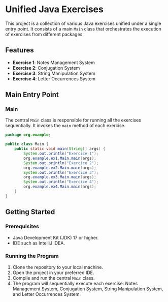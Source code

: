 # Unified Java Exercises

This project is a collection of various Java exercises unified under a single entry point. It consists of a main `Main` class that orchestrates the execution of exercises from different packages.

## Features

- **Exercise 1**: Notes Management System
- **Exercise 2**: Conjugation System
- **Exercise 3**: String Manipulation System
- **Exercise 4**: Letter Occurrences System

## Main Entry Point

### Main

The central `Main` class is responsible for running all the exercises sequentially. It invokes the `main` method of each exercise.

```java
package org.example;

public class Main {
    public static void main(String[] args) {
        System.out.println("Exercice 1");
        org.example.ex1.Main.main(args);
        System.out.println("Exercice 2");
        org.example.ex2.Main.main(args);
        System.out.println("Exercice 3");
        org.example.ex3.Main.main(args);
        System.out.println("Exercice 4");
        org.example.ex4.Main.main(args);
    }
}
```

## Getting Started

### Prerequisites

- Java Development Kit (JDK) 17 or higher.
- IDE such as IntelliJ IDEA.

### Running the Program

1. Clone the repository to your local machine.
2. Open the project in your preferred IDE.
3. Compile and run the central `Main` class.
4. The program will sequentially execute each exercise: Notes Management System, Conjugation System, String Manipulation System, and Letter Occurrences System.
